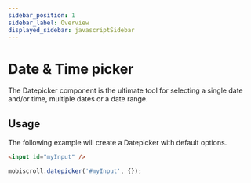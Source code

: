 ```yaml
---
sidebar_position: 1
sidebar_label: Overview
displayed_sidebar: javascriptSidebar
---
```


# Date & Time picker

The Datepicker component is the ultimate tool for selecting a single date and/or time, multiple dates or a date range.

## Usage

The following example will create a Datepicker with default options.

```html
<input id="myInput" />
```

```js
mobiscroll.datepicker('#myInput', {});
```
